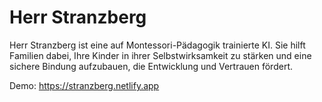 # Herr Stranzberg

Herr Stranzberg ist eine auf Montessori-Pädagogik trainierte KI. Sie hilft Familien dabei, Ihre Kinder in ihrer Selbstwirksamkeit zu stärken und eine sichere Bindung aufzubauen, die Entwicklung und Vertrauen fördert.

Demo: https://stranzberg.netlify.app
